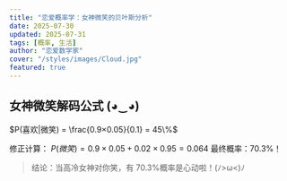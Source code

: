 ```yaml
---
title: "恋爱概率学：女神微笑的贝叶斯分析"
date: 2025-07-30
updated: 2025-07-31
tags: [概率, 生活]
author: "恋爱数学家"
cover: "/styles/images/Cloud.jpg"
featured: true
---
```


## 女神微笑解码公式 (◕‿◕)

$P(喜欢|微笑) = \frac{0.9×0.05}{0.1} = 45\%$

修正计算：
$P(微笑) = 0.9×0.05 + 0.02×0.95 = 0.064$
最终概率：70.3%！

> 结论：当高冷女神对你笑，有 70.3%概率是心动啦！(ﾉ>ω<)ﾉ
